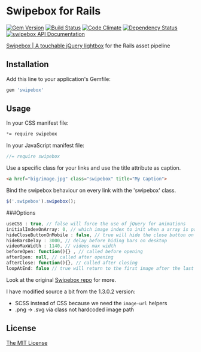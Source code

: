 # Swipebox for Rails

[![Gem Version](http://img.shields.io/gem/v/swipebox.svg?style=flat-square)](http://rubygems.org/gems/swipebox)
[![Build Status](http://img.shields.io/travis/mrfoto/swipebox.svg?style=flat-square)](https://travis-ci.org/mrfoto/swipebox)
[![Code Climate](http://img.shields.io/codeclimate/github/mrfoto/swipebox.svg?style=flat-square)](https://codeclimate.com/github/mrfoto/swipebox)
[![Dependency Status](http://img.shields.io/gemnasium/mrfoto/swipebox.svg?style=flat-square)](https://gemnasium.com/mrfoto/swipebox)
[![swipebox API Documentation](https://img.shields.io/badge/omniref-docs-da2b48.svg?style=flat-square)](https://www.omniref.com/ruby/gems/swipebox)

[Swipebox | A touchable jQuery lightbox](http://brutaldesign.github.io/swipebox/) for the Rails asset pipeline

## Installation

Add this line to your application's Gemfile:

```ruby
gem 'swipebox'
```

## Usage

In your CSS manifest file:

```css
*= require swipebox
```

In your JavaScript manifest file:

```javascript
//= require swipebox
```

Use a specific class for your links and use the title attribute as caption.

```html
<a href="big/image.jpg" class="swipebox" title="My Caption">
```

Bind the swipebox behaviour on every link with the 'swipebox' class.

```javascript
$('.swipebox').swipebox();
```

###Options

```javascript
useCSS : true, // false will force the use of jQuery for animations
initialIndexOnArray: 0, // which image index to init when a array is passed
hideCloseButtonOnMobile : false, // true will hide the close button on mobile devices
hideBarsDelay : 3000, // delay before hiding bars on desktop
videoMaxWidth : 1140, // videos max width
beforeOpen: function(){} , // called before opening
afterOpen: null, // called after opening
afterClose: function(){}, // called after closing
loopAtEnd: false // true will return to the first image after the last image is reached
```

Look at the original [Swipebox repo](https://github.com/brutaldesign/swipebox#usage) for more.

I have modified source a bit from the 1.3.0.2 version:
- SCSS instead of CSS because we need the `image-url` helpers
- .png -> .svg via class not hardcoded image path

## License

[The MIT License](MIT-LICENSE)
